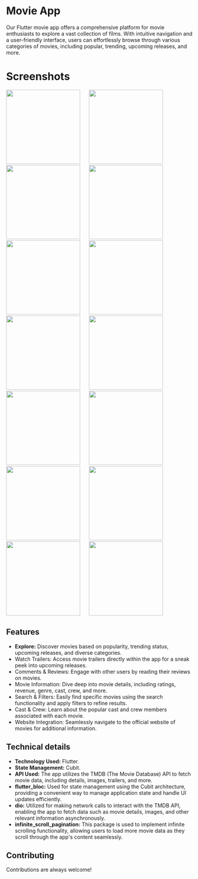 # Movie App
Our Flutter movie app offers a comprehensive platform for movie enthusiasts to explore a vast collection of films. With intuitive navigation and a user-friendly interface, users can effortlessly browse through various categories of movies, including popular, trending, upcoming releases, and more.


# Screenshots
<p float="left">
  <div style="margin-bottom: 20px;"> 
  <img src="https://github.com/deepak20001/tmdb_cubit_app/assets/88405430/53da7dd6-6f1a-4d00-bf29-b1d0eea74d31"  width="200">
  &nbsp;&nbsp;&nbsp;&nbsp;
  <img src="https://github.com/deepak20001/tmdb_cubit_app/assets/88405430/afa95497-302e-4f18-ad45-22e4cd8edcdb"  width="200">
  &nbsp;&nbsp;&nbsp;&nbsp; 
  <img src="https://github.com/deepak20001/tmdb_cubit_app/assets/88405430/e5b77473-a76f-4a50-8381-11bcff1f6e44"  width="200">
  &nbsp;&nbsp;&nbsp;&nbsp; 
  <img src="https://github.com/deepak20001/tmdb_cubit_app/assets/88405430/2610c78b-d66a-4dea-8acc-726ce164eafd"  width="200">
  &nbsp;&nbsp;&nbsp;&nbsp;
  <img src="https://github.com/deepak20001/tmdb_cubit_app/assets/88405430/13ad122b-e333-488d-bc3a-2ca70c3f63ff"  width="200">
  &nbsp;&nbsp;&nbsp;&nbsp; 
  <img src="https://github.com/deepak20001/tmdb_cubit_app/assets/88405430/176dd761-4303-4509-8c69-e8c2d1e64fb7"  width="200">
  &nbsp;&nbsp;&nbsp;&nbsp; 
  <img src="https://github.com/deepak20001/tmdb_cubit_app/assets/88405430/040310ff-d308-42e5-a18b-d196bb39a177"  width="200">
  &nbsp;&nbsp;&nbsp;&nbsp;
  <img src="https://github.com/deepak20001/tmdb_cubit_app/assets/88405430/ad2f7217-279a-4a9a-a6ad-5621ae0ad33e"  width="200">
  &nbsp;&nbsp;&nbsp;&nbsp;  
  <img src="https://github.com/deepak20001/tmdb_cubit_app/assets/88405430/bb1a1a4c-9aae-4439-a05f-ead6913a6a4a"  width="200">
  &nbsp;&nbsp;&nbsp;&nbsp; 
  <img src="https://github.com/deepak20001/tmdb_cubit_app/assets/88405430/aa46ed96-ae24-4244-ae28-b089fbc3d97b"  width="200">
  &nbsp;&nbsp;&nbsp;&nbsp; 
  <img src="https://github.com/deepak20001/tmdb_cubit_app/assets/88405430/6bc5a089-e80d-44da-9d01-29d18d2d1a14"  width="200">
  &nbsp;&nbsp;&nbsp;&nbsp;
  <img src="https://github.com/deepak20001/tmdb_cubit_app/assets/88405430/530b5fea-c623-4b89-bd90-f65e2deba67e"  width="200">
  &nbsp;&nbsp;&nbsp;&nbsp;     
  <img src="https://github.com/deepak20001/tmdb_cubit_app/assets/88405430/ff104672-05e8-4cf5-8896-650f3c93fd79"  width="200">
  &nbsp;&nbsp;&nbsp;&nbsp; 
  <img src="https://github.com/deepak20001/tmdb_cubit_app/assets/88405430/960829f3-2416-4f52-ac2f-59fd512ca987"  width="200">  
  &nbsp;&nbsp;&nbsp;&nbsp;
</p>

## Features
- <b>Explore:</b> Discover movies based on popularity, trending status, upcoming releases, and diverse categories.
- Watch Trailers: Access movie trailers directly within the app for a sneak peek into upcoming releases.
- Comments & Reviews: Engage with other users by reading their reviews on movies.
- Movie Information: Dive deep into movie details, including ratings, revenue, genre, cast, crew, and more.
- Search & Filters: Easily find specific movies using the search functionality and apply filters to refine results. 
- Cast & Crew: Learn about the popular cast and crew members associated with each movie.
- Website Integration: Seamlessly navigate to the official website of movies for additional information.

## Technical details
- <b>Technology Used:</b> Flutter.
- <b>State Management:</b> Cubit.
- <b>API Used:</b> The app utilizes the TMDB (The Movie Database) API to fetch movie data, including details, images, trailers, and more.
- <b>flutter_bloc:</b> Used for state management using the Cubit architecture, providing a convenient way to manage application state and handle UI updates efficiently.
- <b>dio:</b> Utilized for making network calls to interact with the TMDB API, enabling the app to fetch data such as movie details, images, and other relevant information asynchronously.
- <b>infinite_scroll_pagination:</b> This package is used to implement infinite scrolling functionality, allowing users to load more movie data as they scroll through the app's content seamlessly.

  
## Contributing
Contributions are always welcome!
